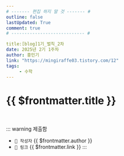 ```yaml
---
# ------- 편집 하지 말 것 ------- #
outline: false
lastUpdated: True
comment: true
# ---------------------------- #

title:[blog]1기_벌칙_2차
date: 2025년 2기 1주차
author: 홍민기
link: "https://mingiraffe03.tistory.com/12"
tags: 
     - 수학
---
```


# {{ $frontmatter.title }}

<br>

<!-- 여기는 냅두기 -->
::: warning 제출함
 - `🥳 작성자` {{ $frontmatter.author }}
 - `🔗 링크` <a :href="$frontmatter.link" target="_blank" rel="noopener"> {{ $frontmatter.link }} </a>
::: 

<!-- 업데이트 사항 등 필요한 내용 아래부터 자유롭게 사용 -->
<!-- ::: info 업데이트 내역
- 2025-08-01 첫 게시  
- 2025-08-09: 이미지 추가  
- 2025-08-10: 오타 수정
::: -->